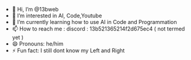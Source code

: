 - 👋 Hi, I’m @13bweb
- 👀 I’m interested in AI, Code,Youtube 
- 🌱 I’m currently learning how to use AI in Code and Programmation
- 📫 How to reach me : discord : 13b521365214f2d675ec4 ( not termed yet )
- 😄 Pronouns: he/him
- ⚡ Fun fact: I still dont know my Left and Right

<!---
13bweb/13bweb is a ✨ special ✨ repository because its `README.md` (this file) appears on your GitHub profile.
You can click the Preview link to take a look at your changes.
--->

